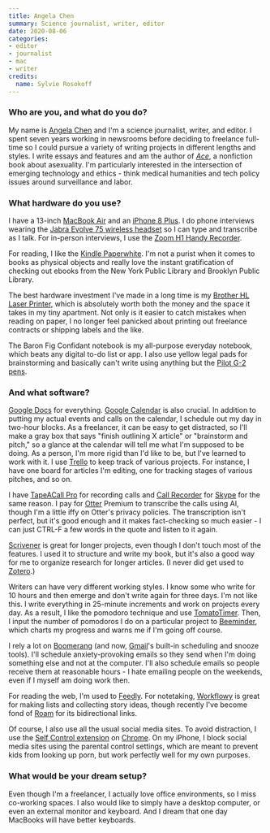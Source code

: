 ```yaml
---
title: Angela Chen
summary: Science journalist, writer, editor
date: 2020-08-06
categories:
- editor
- journalist
- mac
- writer
credits:
  name: Sylvie Rosokoff
---
```


### Who are you, and what do you do?

My name is [Angela Chen](http://www.angelachen.org/ "Angela's website.") and I'm a science journalist, writer, and editor. I spent seven years working in newsrooms before deciding to freelance full-time so I could pursue a variety of writing projects in different lengths and styles. I write essays and features and am the author of [_Ace_](http://www.angelachen.org/book.html "Angela's book about asexuality."), a nonfiction book about asexuality. I'm particularly interested in the intersection of emerging technology and ethics - think medical humanities and tech policy issues around surveillance and labor.

### What hardware do you use?

I have a 13-inch [MacBook Air][macbook-air] and an [iPhone 8 Plus][iphone-8-plus]. I do phone interviews wearing the [Jabra Evolve 75 wireless headset][evolve-75] so I can type and transcribe as I talk. For in-person interviews, I use the [Zoom H1 Handy Recorder][h1].

For reading, I like the [Kindle Paperwhite][kindle-paperwhite]. I'm not a purist when it comes to books as physical objects and really love the instant gratification of checking out ebooks from the New York Public Library and Brooklyn Public Library.

The best hardware investment I've made in a long time is my [Brother HL Laser Printer][hll2300d], which is absolutely worth both the money and the space it takes in my tiny apartment. Not only is it easier to catch mistakes when reading on paper, I no longer feel panicked about printing out freelance contracts or shipping labels and the like.

The Baron Fig Confidant notebook is my all-purpose everyday notebook, which beats any digital to-do list or app. I also use yellow legal pads for brainstorming and basically can't write using anything but the [Pilot G-2 pens][g-2].

### And what software?

[Google Docs][google-docs] for everything. [Google Calendar][google-calendar] is also crucial. In addition to putting my actual events and calls on the calendar, I schedule out my day in two-hour blocks. As a freelancer, it can be easy to get distracted, so I'll make a gray box that says "finish outlining X article" or "brainstorm and pitch," so a glance at the calendar will tell me what I'm supposed to be doing. As a person, I'm more rigid than I'd like to be, but I've learned to work with it. I use [Trello][] to keep track of various projects. For instance, I have one board for articles I'm editing, one for tracking stages of various pitches, and so on.

I have [TapeACall Pro][tapeacall-pro-ios] for recording calls and [Call Recorder][call-recorder] for [Skype][] for the same reason. I pay for [Otter][] Premium to transcribe the calls using AI, though I'm a little iffy on Otter's privacy policies. The transcription isn't perfect, but it's good enough and it makes fact-checking so much easier - I can just CTRL-F a few words in the quote and listen to it again.
              
[Scrivener][] is great for longer projects, even though I don't touch most of the features. I used it to structure and write my book, but it's also a good way for me to organize research for longer articles. (I never did get used to [Zotero][].)

Writers can have very different working styles. I know some who write for 10 hours and then emerge and don't write again for three days. I'm not like this. I write everything in 25-minute increments and work on projects every day. As a result, I like the pomodoro technique and use [TomatoTimer][tomatotimer]. Then, I input the number of pomodoros I do on a particular project to [Beeminder][], which charts my progress and warns me if I'm going off course.

I rely a lot on [Boomerang][] (and now, [Gmail][]'s built-in scheduling and snooze tools). I'll schedule anxiety-provoking emails so they send when I'm doing something else and not at the computer. I'll also schedule emails so people receive them at reasonable hours - I hate emailing people on the weekends, even if I myself am doing work then.

For reading the web, I'm used to [Feedly][]. For notetaking, [Workflowy][] is great for making lists and collecting story ideas, though recently I've become fond of [Roam][] for its bidirectional links.

Of course, I also use all the usual social media sites. To avoid distraction, I use the [Self Control extension][self-control] on [Chrome][]. On my iPhone, I block social media sites using the parental control settings, which are meant to prevent kids from looking up porn, but work perfectly well for my own purposes.

### What would be your dream setup?

Even though I'm a freelancer, I actually love office environments, so I miss co-working spaces. I also would like to simply have a desktop computer, or even an external monitor and keyboard. And I dream that one day MacBooks will have better keyboards.

[beeminder]: https://www.beeminder.com/ "A quantifed-self / commitment device app that graphs your progress towards a goal and charges you money if you son't stay on track."
[boomerang]: http://www.boomeranggmail.com/ "A service for scheduling emails via Gmail."
[call-recorder]: https://www.ecamm.com/mac/callrecorder/ "Software for recording Skype conversations."
[chrome]: https://www.google.com/intl/en/chrome/browser/ "A WebKit-based browser, where each tab runs in its own thread."
[evolve-75]: https://www.jabra.com/business/office-headsets/jabra-evolve/jabra-evolve-75 "A wireless headset."
[feedly]: https://feedly.com/ "A feed reader."
[g-2]: https://penbase.fandom.com/wiki/Pilot_G2 "A pen."
[gmail]: https://mail.google.com/mail/ "Web-based email."
[google-calendar]: https://en.wikipedia.org/wiki/Google_Calendar "A web-based calendar client."
[google-docs]: https://en.wikipedia.org/wiki/Google_Docs "A web-based office suite."
[h1]: http://web.archive.org/web/20150516203209/http://www.zoom.co.jp:80/products/h1 "A digital recorder."
[hll2300d]: https://www.brother-usa.com/products/hll2300d "A laser printer."
[iphone-8-plus]: https://en.wikipedia.org/wiki/IPhone_8 "A 5.5 inch smartphone."
[kindle-paperwhite]: https://www.amazon.com/Kindle-Paperwhite-Touch-light/dp/B007OZNZG0 "An e-book reader with a book-like screen."
[macbook-air]: https://www.apple.com/macbook-air/ "A very thin laptop."
[otter]: https://otter.ai "A transcribing service."
[roam]: https://roamresearch.com/ "A web-based note taking tool."
[scrivener]: http://literatureandlatte.com/scrivener.php "A Mac text editor aimed at writers."
[self-control]: https://chrome.google.com/webstore/detail/self-control/ncaaipdfhdijmfdfmeoagmogddhkfdec?hl=en "A Chrome extension to keep you away from distracting websites."
[skype]: https://www.skype.com/en/ "Voice and video chat software."
[tapeacall-pro-ios]: https://itunes.apple.com/us/app/tapeacall-pro-record-calls/id577499909 "An app for recording phone calls."
[tomatotimer]: https://tomato-timer.com/ "A web-based Pomodoro timer."
[trello]: https://trello.com/ "A project management service."
[workflowy]: https://workflowy.com/ "A task/to-do service."
[zotero]: https://www.zotero.org/ "A research tool."
